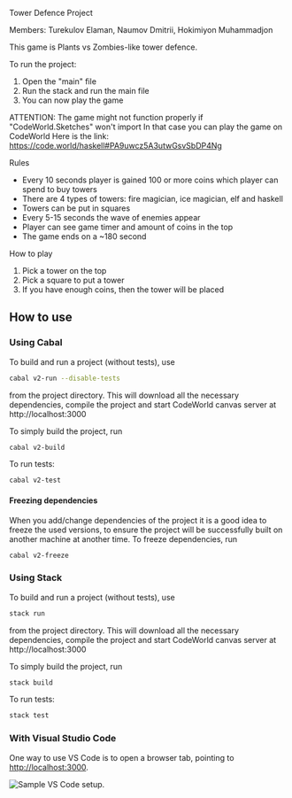 Tower Defence Project

Members:
Turekulov Elaman, Naumov Dmitrii, Hokimiyon Muhammadjon

This game is Plants vs Zombies-like tower defence.

To run the project:
1) Open the "main" file
2) Run the stack and run the main file
3) You can now play the game

ATTENTION:
The game might not function properly if "CodeWorld.Sketches" won't import
In that case you can play the game on CodeWorld
Here is the link: https://code.world/haskell#PA9uwcz5A3utwGsvSbDP4Ng

Rules
   - Every 10 seconds player is gained 100 or more coins which player can spend to buy towers
   - There are 4 types of towers: fire magician, ice magician, elf and haskell
   - Towers can be put in squares
   - Every 5-15 seconds the wave of enemies appear
   - Player can see game timer and amount of coins in the top
   - The game ends on a ~180 second

How to play
   1) Pick a tower on the top 
   2) Pick a square to put a tower 
   3) If you have enough coins, then the tower will be placed


## How to use

### Using Cabal

To build and run a project (without tests), use

```sh
cabal v2-run --disable-tests
```

from the project directory. This will download all the necessary dependencies, compile the project and start CodeWorld canvas server at http://localhost:3000

To simply build the project, run

```sh
cabal v2-build
```

To run tests:

```sh
cabal v2-test
```

#### Freezing dependencies

When you add/change dependencies of the project it is a good idea to freeze the used versions, to ensure the project will be successfully built on another machine at another time. To freeze dependencies, run

```sh
cabal v2-freeze
```

### Using Stack

To build and run a project (without tests), use

```sh
stack run
```

from the project directory. This will download all the necessary dependencies, compile the project and start CodeWorld canvas server at http://localhost:3000

To simply build the project, run

```sh
stack build
```

To run tests:

```sh
stack test
```

### With Visual Studio Code

One way to use VS Code is to open a browser tab, pointing to [http://localhost:3000](http://localhost:3000).

![Sample VS Code setup.](images/vs-code-setup.png)
